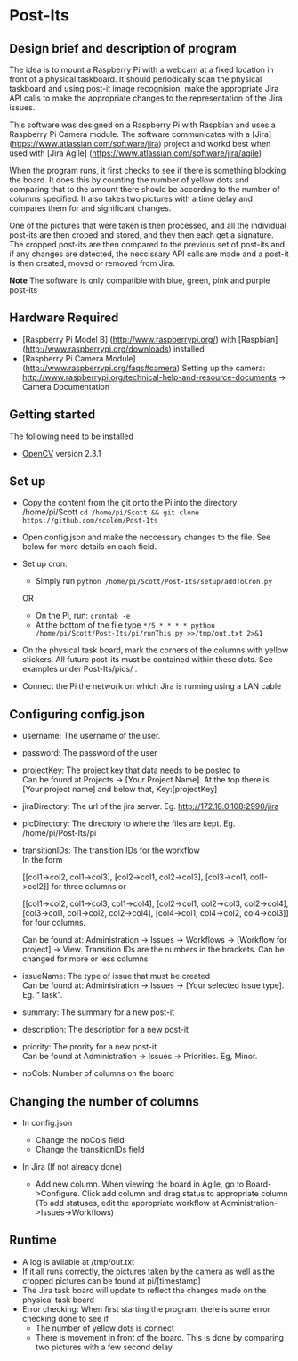 Post-Its
========
Design brief and description of program 
---
The idea is to mount a Raspberry Pi with a webcam at a fixed location in front of a physical taskboard. It should periodically scan the physical taskboard and using post-it image recognision, make the appropriate Jira API calls to make the appropriate changes to the representation of the Jira issues.

This software was designed on a Raspberry Pi with Raspbian and uses a Raspberry Pi Camera module. The software communicates with a [Jira] (https://www.atlassian.com/software/jira) project and workd best when used with [Jira Agile] (https://www.atlassian.com/software/jira/agile)

When the program runs, it first checks to see if there is something blocking the board. It does this by counting the number of yellow dots and comparing that to the amount there should be according to the number of columns specified. It also takes two pictures with a time delay and compares them for and significant changes. 

One of the pictures that were taken is then processed, and all the individual post-its are then croped and stored, and they then each get a signature. The cropped post-its are then compared to the previous set of post-its and if any changes are detected, the neccissary API calls are made and a post-it is then created, moved or removed from Jira.

**Note** The software is only compatible with blue, green, pink and purple post-its

Hardware Required
---
- [Raspberry Pi Model B] (http://www.raspberrypi.org/) with [Raspbian] (http://www.raspberrypi.org/downloads) installed
- [Raspberry Pi Camera Module] (http://www.raspberrypi.org/faqs#camera) Setting up the camera: http://www.raspberrypi.org/technical-help-and-resource-documents -> Camera Documentation

Getting started
---
The following need to be installed

- [OpenCV](http://opencv.org/) version 2.3.1

Set up
--
- Copy the content from the git onto the Pi into the directory /home/pi/Scott `cd /home/pi/Scott && git clone https://github.com/scolem/Post-Its`
- Open config.json and make the neccessary changes to the file. See below for more details on each field.
- Set up cron:
  - Simply run `python /home/pi/Scott/Post-Its/setup/addToCron.py`
 
  OR
  
  - On the Pi, run: `crontab -e`  
  - At the bottom of the file type `*/5 * * * * python /home/pi/Scott/Post-Its/pi/runThis.py >>/tmp/out.txt 2>&1` 
- On the physical task board, mark the corners of the columns with yellow stickers. All future post-its must be contained within these dots. See examples under Post-Its/pics/ . 
- Connect the Pi the network on which Jira is running using a LAN cable


Configuring config.json
---

- username:  The username of the user.

- password:  The password of the user

- projectKey:  The project key that data needs to be posted to  
  Can be found at Projects -> [Your Project Name]. At the top there is [Your project name] and below that, Key:[projectKey]
  
- jiraDirectory: The url of the jira server. Eg. http://172.18.0.108:2990/jira

- picDirectory:  The directory to where the files are kept. Eg. /home/pi/Post-Its/pi

- transitionIDs: The transition IDs for the workflow  
  In the form 
  
  [[col1->col2, col1->col3], [col2->col1, col2->col3], [col3->col1, col1->col2]] for three columns or 
  
  [[col1->col2, col1->col3, col1->col4], [col2->col1, col2->col3, col2->col4], [col3->col1, col1->col2, col2->col4], [col4->col1, col4->col2, col4->col3]] for four columns. 

  Can be found at: Administration -> Issues -> Workflows -> [Workflow for project] -> View. Transition IDs are the numbers in the brackets. Can be changed for more or less columns

- issueName: The type of issue that must be created  
  Can be found at: Administration -> Issues -> [Your selected issue type]. Eg. "Task".

- summary: The summary for a new post-it

- description: The description for a new post-it

- priority:  The prority for a new post-it  
  Can be found at Administration -> Issues -> Priorities. Eg, Minor.

- noCols:  Number of columns on the board

Changing the number of columns
--
- In config.json
  - Change the noCols field
  - Change the transitionIDs field

- In Jira (If not already done)
  - Add new column. When viewing the board in Agile, go to Board->Configure. Click add column and drag status to appropriate column (To add statuses, edit the appropriate workflow at Administration->Issues->Workflows)


Runtime
---
- A log is avilable at /tmp/out.txt
- If it all runs correctly, the pictures taken by the camera as well as the cropped pictures can be found at pi/[timestamp]
- The Jira task board will update to reflect the changes made on the physical task board
- Error checking:
  When first starting the program, there is some error checking done to see if
  - The number of yellow dots is connect
  - There is movement in front of the board. This is done by comparing two pictures with a few second delay

